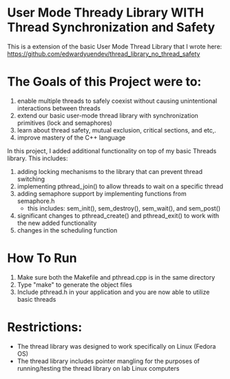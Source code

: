 # User Mode Thready Library WITH Thread Synchronization and Safety
This is a extension of the basic User Mode Thread Library that I wrote here:
https://github.com/edwardyuendev/thread_library_no_thread_safety

# The Goals of this Project were to:
1. enable multiple threads to safely coexist without causing unintentional interactions between threads
2. extend our basic user-mode thread library with synchronization primitives (lock and semaphores)
3. learn about thread safety, mutual exclusion, critical sections, and etc,.
4. improve mastery of the C++ language

In this project, I added additional functionality on top of my basic Threads library. This includes:
1. adding locking mechanisms to the library that can prevent thread switching
2. implementing pthread_join() to allow threads to wait on a specific thread
3. adding semaphore support by implementing functions from semaphore.h
   - this includes: sem_init(), sem_destroy(), sem_wait(), and sem_post()
4. significant changes to pthread_create() and pthread_exit() to work with the new added functionality
5. changes in the scheduling function

# How To Run
1. Make sure both the Makefile and pthread.cpp is in the same directory
2. Type "make" to generate the object files
3. Include pthread.h in your application and you are now able to utilize basic threads

# Restrictions: 
- The thread library was designed to work specifically on Linux (Fedora OS)
- The thread library includes pointer mangling for the purposes of running/testing the thread library on lab Linux computers
